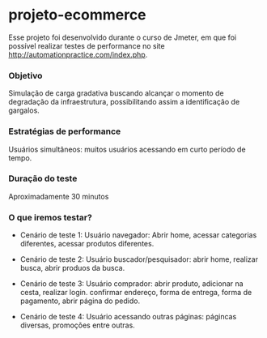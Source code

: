 # projeto-ecommerce
Esse projeto foi desenvolvido durante o curso de Jmeter, em que foi possível
realizar testes de performance no site http://automationpractice.com/index.php. 

### Objetivo
 Simulação de carga gradativa buscando alcançar o momento
 de degradação da infraestrutura, possibilitando assim a 
 identificação de gargalos.

### Estratégias de performance
 Usuários simultâneos: muitos usuários acessando em curto
 período de tempo.

### Duração do teste
 Aproximadamente 30 minutos

### O que iremos testar?

- Cenário de teste 1: Usuário navegador: Abrir home, acessar categorias diferentes, acessar produtos diferentes. 

- Cenário de teste 2: Usuário buscador/pesquisador: abrir home, realizar busca, abrir produos da busca.

- Cenário de teste 3: Usuário comprador: abrir produto, adicionar na cesta, realizar login. 
confirmar endereço, forma de entrega, forma de pagamento, abrir página do pedido.

- Cenário de teste 4: Usuário acessando outras páginas: págincas diversas, promoções entre outras.
